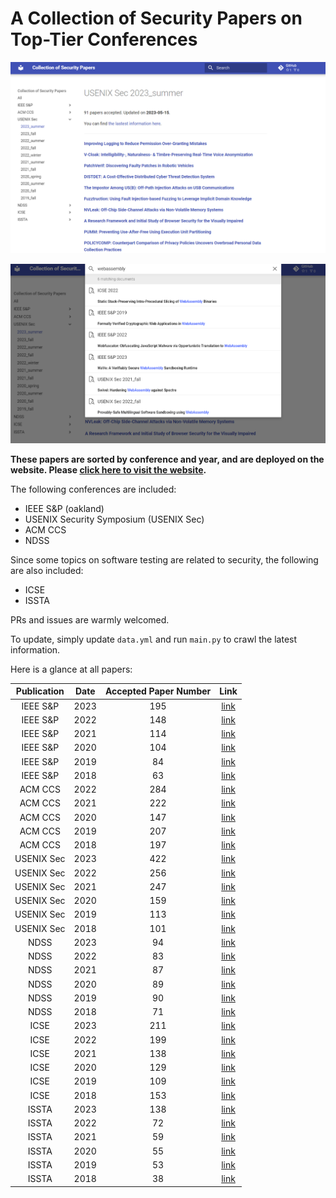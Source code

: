 # A Collection of Security Papers on Top-Tier Conferences

![overview](./img/Snipaste_2023-05-19_16-31-36.png)

![search](./img/Snipaste_2023-05-19_16-32-44.png)
    
**These papers are sorted by conference and year, and are deployed on the website. Please [click here to visit the website](https://sec.c01dkit.com).**
    
The following conferences  are included:

- IEEE S&P (oakland)
- USENIX Security Symposium (USENIX Sec)
- ACM CCS
- NDSS

Since some topics on software testing are related to security, the following are also included:

- ICSE
- ISSTA

PRs and issues are warmly welcomed.

To update, simply update `data.yml` and run `main.py` to crawl the latest information.

Here is a glance at all papers:

| Publication | Date | Accepted Paper Number | Link |
| :---: | :---: | :---: | :---: |
| IEEE S&P | 2023 | 195 | [link](https://dblp.org/db/conf/sp/sp2023.html) |
| IEEE S&P | 2022 | 148 | [link](https://dblp.org/db/conf/sp/sp2022.html) |
| IEEE S&P | 2021 | 114 | [link](https://dblp.org/db/conf/sp/sp2021.html) |
| IEEE S&P | 2020 | 104 | [link](https://dblp.org/db/conf/sp/sp2020.html) |
| IEEE S&P | 2019 | 84 | [link](https://dblp.org/db/conf/sp/sp2019.html) |
| IEEE S&P | 2018 | 63 | [link](https://dblp.org/db/conf/sp/sp2018.html) |
| ACM CCS | 2022 | 284 | [link](https://dblp.org/db/conf/ccs/ccs2022.html) |
| ACM CCS | 2021 | 222 | [link](https://dblp.org/db/conf/ccs/ccs2021.html) |
| ACM CCS | 2020 | 147 | [link](https://dblp.org/db/conf/ccs/ccs2020.html) |
| ACM CCS | 2019 | 207 | [link](https://dblp.org/db/conf/ccs/ccs2019.html) |
| ACM CCS | 2018 | 197 | [link](https://dblp.org/db/conf/ccs/ccs2018.html) |
| USENIX Sec | 2023 | 422 | [link](https://dblp.org/db/conf/uss/uss2023.html) |
| USENIX Sec | 2022 | 256 | [link](https://dblp.org/db/conf/uss/uss2022.html) |
| USENIX Sec | 2021 | 247 | [link](https://dblp.org/db/conf/uss/uss2021.html) |
| USENIX Sec | 2020 | 159 | [link](https://dblp.org/db/conf/uss/uss2020.html) |
| USENIX Sec | 2019 | 113 | [link](https://dblp.org/db/conf/uss/uss2019.html) |
| USENIX Sec | 2018 | 101 | [link](https://dblp.org/db/conf/uss/uss2018.html) |
| NDSS | 2023 | 94 | [link](https://dblp.org/db/conf/ndss/ndss2023.html) |
| NDSS | 2022 | 83 | [link](https://dblp.org/db/conf/ndss/ndss2022.html) |
| NDSS | 2021 | 87 | [link](https://dblp.org/db/conf/ndss/ndss2021.html) |
| NDSS | 2020 | 89 | [link](https://dblp.org/db/conf/ndss/ndss2020.html) |
| NDSS | 2019 | 90 | [link](https://dblp.org/db/conf/ndss/ndss2019.html) |
| NDSS | 2018 | 71 | [link](https://dblp.org/db/conf/ndss/ndss2018.html) |
| ICSE | 2023 | 211 | [link](https://dblp.org/db/conf/icse/icse2023.html) |
| ICSE | 2022 | 199 | [link](https://dblp.org/db/conf/icse/icse2022.html) |
| ICSE | 2021 | 138 | [link](https://dblp.org/db/conf/icse/icse2021.html) |
| ICSE | 2020 | 129 | [link](https://dblp.org/db/conf/icse/icse2020.html) |
| ICSE | 2019 | 109 | [link](https://dblp.org/db/conf/icse/icse2019.html) |
| ICSE | 2018 | 153 | [link](https://dblp.org/db/conf/icse/icse2018.html) |
| ISSTA | 2023 | 138 | [link](https://dblp.org/db/conf/issta/issta2023.html) |
| ISSTA | 2022 | 72 | [link](https://dblp.org/db/conf/issta/issta2022.html) |
| ISSTA | 2021 | 59 | [link](https://dblp.org/db/conf/issta/issta2021.html) |
| ISSTA | 2020 | 55 | [link](https://dblp.org/db/conf/issta/issta2020.html) |
| ISSTA | 2019 | 53 | [link](https://dblp.org/db/conf/issta/issta2019.html) |
| ISSTA | 2018 | 38 | [link](https://dblp.org/db/conf/issta/issta2018.html) |
